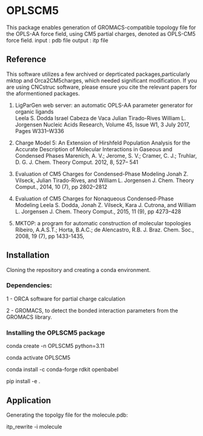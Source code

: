 # OPLSCM5
This package enables generation of GROMACS-compatible topology file for the OPLS-AA force field, using CM5 partial charges, denoted as OPLS-CM5 force field. 
input : pdb file
output : itp file

## Reference
This software utilizes a few archived or deprticated packages,particularly mktop and Orca2CM5charges, which needed significant modification. If you are using CNCstruc software, please ensure you cite the relevant papers for the aformentioned packages.
  1. LigParGen web server: an automatic OPLS-AA parameter generator for organic ligands  
     Leela S. Dodda  Israel Cabeza de Vaca  Julian Tirado-Rives William L. Jorgensen 
     Nucleic Acids Research, Volume 45, Issue W1, 3 July 2017, Pages W331–W336

  2. Charge Model 5: An Extension of Hirshfeld Population Analysis for the Accurate Description of Molecular Interactions in Gaseous and Condensed Phases
     Marenich, A. V.; Jerome, S. V.; Cramer, C. J.; Truhlar, D. G. J. Chem. Theory Comput. 2012, 8, 527– 541

  3. Evaluation of CM5 Charges for Condensed-Phase Modeling
     Jonah Z. Vilseck, Julian Tirado-Rives, and William L. Jorgensen J. Chem. Theory Comput., 2014, 10 (7), pp 2802–2812

  4. Evaluation of CM5 Charges for Nonaqueous Condensed-Phase Modeling
     Leela S. Dodda, Jonah Z. Vilseck, Kara J. Cutrona, and William L. Jorgensen J. Chem. Theory Comput., 2015, 11 (9), pp 4273–428
     
  5. MKTOP: a program for automatic construction of molecular topologies
     Ribeiro, A.A.S.T.; Horta, B.A.C.; de Alencastro, R.B.  J. Braz. Chem. Soc., 2008, 19 (7), pp 1433-1435, 

## Installation
Cloning the repository and creating a conda environment.

### Dependencies:
1 - ORCA software for partial charge calculation

2 - GROMACS, to detect the bonded interaction parameters from the GROMACS library.

### Installing the OPLSCM5 package
conda create -n OPLSCM5 python=3.11

conda activate OPLSCM5

conda install -c conda-forge rdkit openbabel

pip install -e .

## Application
Generating the topolgy file for the molecule.pdb:

itp_rewrite -i molecule
